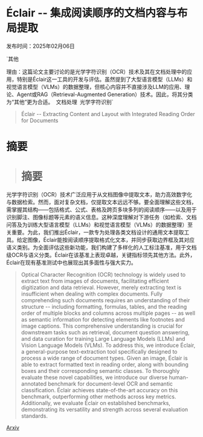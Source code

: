 # Éclair -- 集成阅读顺序的文档内容与布局提取

发布时间：2025年02月06日

`其他

理由：这篇论文主要讨论的是光学字符识别（OCR）技术及其在文档处理中的应用，特别是Éclair这一工具的开发与评估。虽然提到了大型语言模型（LLMs）和视觉语言模型（VLMs）的数据整理，但核心内容并不直接涉及LLM的应用、理论、Agent或RAG（Retrieval-Augmented Generation）技术。因此，将其分类为“其他”更为合适。` `文档处理` `光学字符识别`

> Éclair -- Extracting Content and Layout with Integrated Reading Order for Documents

# 摘要

> # 摘要
光学字符识别（OCR）技术广泛应用于从文档图像中提取文本，助力高效数字化与数据检索。然而，面对复杂文档，仅提取文本远远不够。要全面理解这些文档，需掌握其结构——包括格式、公式、表格及跨页多块多列的阅读顺序——以及用于识别脚注、图像标题等元素的语义信息。这种深度理解对下游任务（如检索、文档问答及为训练大型语言模型（LLMs）和视觉语言模型（VLMs）的数据整理）至关重要。为此，我们推出Éclair，一款专为处理各类文档设计的通用文本提取工具。给定图像，Éclair能按阅读顺序提取格式化文本，并同步获取边界框及其对应语义类别。为全面评估这些新功能，我们构建了多样化的人工标注基准，用于文档级OCR与语义分类。Éclair在该基准上表现卓越，关键指标领先其他方法。此外，Éclair在现有基准测试中也展现出其多面性与强大实力。

> Optical Character Recognition (OCR) technology is widely used to extract text from images of documents, facilitating efficient digitization and data retrieval. However, merely extracting text is insufficient when dealing with complex documents. Fully comprehending such documents requires an understanding of their structure -- including formatting, formulas, tables, and the reading order of multiple blocks and columns across multiple pages -- as well as semantic information for detecting elements like footnotes and image captions. This comprehensive understanding is crucial for downstream tasks such as retrieval, document question answering, and data curation for training Large Language Models (LLMs) and Vision Language Models (VLMs). To address this, we introduce Éclair, a general-purpose text-extraction tool specifically designed to process a wide range of document types. Given an image, Éclair is able to extract formatted text in reading order, along with bounding boxes and their corresponding semantic classes. To thoroughly evaluate these novel capabilities, we introduce our diverse human-annotated benchmark for document-level OCR and semantic classification. Éclair achieves state-of-the-art accuracy on this benchmark, outperforming other methods across key metrics. Additionally, we evaluate Éclair on established benchmarks, demonstrating its versatility and strength across several evaluation standards.

[Arxiv](https://arxiv.org/abs/2502.04223)